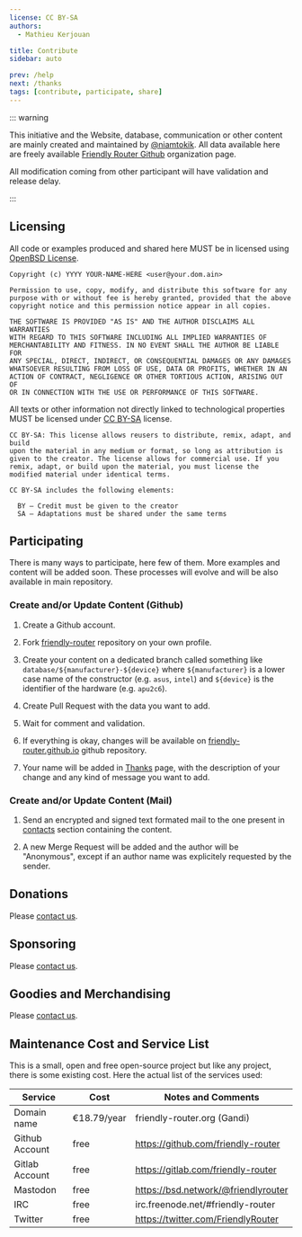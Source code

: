 ```yaml
---
license: CC BY-SA
authors:
  - Mathieu Kerjouan

title: Contribute
sidebar: auto

prev: /help
next: /thanks
tags: [contribute, participate, share]
---
```


::: warning

This initiative and the Website, database, communication or other
content are mainly created and maintained by
[@niamtokik](https://gitlab.com/niamtokik). All data available here
are freely available [Friendly Router
Github](https://github.com/friendly-router/) organization page.

All modification coming from other participant will have validation
and release delay.

:::

## Licensing

All code or examples produced and shared here MUST be in licensed
using [OpenBSD
License](https://en.wikipedia.org/wiki/ISC_license#OpenBSD_license).

```
Copyright (c) YYYY YOUR-NAME-HERE <user@your.dom.ain>

Permission to use, copy, modify, and distribute this software for any
purpose with or without fee is hereby granted, provided that the above
copyright notice and this permission notice appear in all copies.

THE SOFTWARE IS PROVIDED "AS IS" AND THE AUTHOR DISCLAIMS ALL WARRANTIES
WITH REGARD TO THIS SOFTWARE INCLUDING ALL IMPLIED WARRANTIES OF
MERCHANTABILITY AND FITNESS. IN NO EVENT SHALL THE AUTHOR BE LIABLE FOR
ANY SPECIAL, DIRECT, INDIRECT, OR CONSEQUENTIAL DAMAGES OR ANY DAMAGES
WHATSOEVER RESULTING FROM LOSS OF USE, DATA OR PROFITS, WHETHER IN AN
ACTION OF CONTRACT, NEGLIGENCE OR OTHER TORTIOUS ACTION, ARISING OUT OF
OR IN CONNECTION WITH THE USE OR PERFORMANCE OF THIS SOFTWARE.
```

All texts or other information not directly linked to technological
properties MUST be licensed under [CC
BY-SA](https://creativecommons.org/licenses/by-sa/4.0/) license.

```
CC BY-SA: This license allows reusers to distribute, remix, adapt, and build
upon the material in any medium or format, so long as attribution is
given to the creator. The license allows for commercial use. If you
remix, adapt, or build upon the material, you must license the
modified material under identical terms. 

CC BY-SA includes the following elements:

  BY – Credit must be given to the creator
  SA – Adaptations must be shared under the same terms
```

## Participating

There is many ways to participate, here few of them. More examples and
content will be added soon. These processes will evolve and will be
also available in main repository.

### Create and/or Update Content (Github)

 1. Create a Github account.

 2. Fork
    [friendly-router](https://github.com/friendly-router/friendly-router)
    repository on your own profile.

 3. Create your content on a dedicated branch called something like
    `database/${manufacturer}-${device}` where `${manufacturer}` is a
    lower case name of the constructor (e.g. `asus`, `intel`) and
    `${device}` is the identifier of the hardware (e.g. `apu2c6`).
 
 4. Create Pull Request with the data you want to add.
 
 5. Wait for comment and validation.
 
 6. If everything is okay, changes will be available on
    [friendly-router.github.io](https://github.com/friendly-router/friendly-router.github.io)
    github repository.
    
 7. Your name will be added in [Thanks](/thanks) page, with the
    description of your change and any kind of message you want to
    add.

### Create and/or Update Content (Mail)

 1. Send an encrypted and signed text formated mail to the one present
    in [contacts](/contact) section containing the content.
    
 2. A new Merge Request will be added and the author will be
    "Anonymous", except if an author name was explicitely requested by
    the sender.

## Donations

Please [contact us](/contact).

## Sponsoring

Please [contact us](/contact).

## Goodies and Merchandising

Please [contact us](/contact).

## Maintenance Cost and Service List

This is a small, open and free open-source project but like any
project, there is some existing cost. Here the actual list of the
services used:

| Service        | Cost        | Notes and Comments                  |
|----------------|-------------|-------------------------------------|
| Domain name    | €18.79/year | friendly-router.org (Gandi)         |
| Github Account | free        | https://github.com/friendly-router  |
| Gitlab Account | free        | https://gitlab.com/friendly-router  |
| Mastodon       | free        | https://bsd.network/@friendlyrouter |
| IRC            | free        | irc.freenode.net/#friendly-router   |
| Twitter        | free        | https://twitter.com/FriendlyRouter  |

